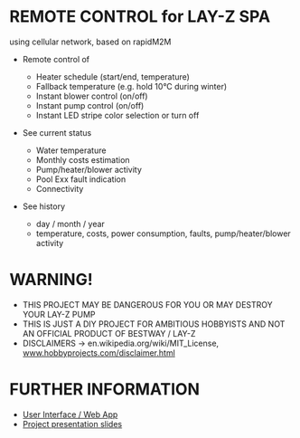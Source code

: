 # REMOTE CONTROL for LAY-Z SPA 
using cellular network, based on rapidM2M 

* Remote control of
  * Heater schedule (start/end, temperature)
  * Fallback temperature (e.g. hold 10°C during winter)
  * Instant blower control (on/off)
  * Instant pump control (on/off)
  * Instant LED stripe color selection or turn off

* See current status
  * Water temperature
  * Monthly costs estimation
  * Pump/heater/blower activity
  * Pool Exx fault indication
  * Connectivity

* See history
  * day / month / year
  * temperature, costs, power consumption, faults, pump/heater/blower activity


# WARNING! 
* THIS PROJECT MAY BE DANGEROUS FOR YOU OR MAY DESTROY YOUR LAY-Z PUMP
* THIS IS JUST A DIY PROJECT FOR AMBITIOUS HOBBYISTS AND NOT AN OFFICIAL PRODUCT OF BESTWAY / LAY-Z
* DISCLAIMERS → en.wikipedia.org/wiki/MIT_License, www.hobbyprojects.com/disclaimer.html 

# FURTHER INFORMATION
* [User Interface / Web App](https://codepen.io/mrQ_/pen/GwWqER)
* [Project presentation slides](https://docs.google.com/presentation/d/e/2PACX-1vTHQPsuV6sXKc5gxL9crg099udq97GZqN0jf2Jnf2mCJcU21wUM8zd_1vZSeGWA5wYvWniveEIPkd5f/pub?start=false&loop=false&delayms=3000)
